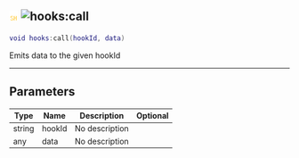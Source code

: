 ## ![shared](../../.gitbook/assets/shared.png) ![hooks](./readme/hooks "mention"):call

```lua
void hooks:call(hookId, data)
```

Emits data to the given hookId

------
## Parameters

| Type   | Name | Description | Optional |
| ------ | ---- | ----------- | -------: |
| string | hookId | No description |  |
| any | data | No description |  |

